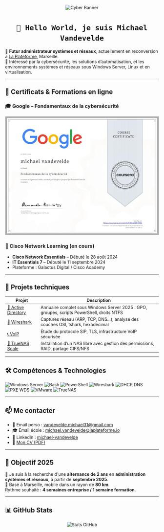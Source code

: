 
<p align="center">
  <img src="https://raw.githubusercontent.com/vandevelde-michael/vandevelde-michael/main/assets/banner_cyber.png" alt="Cyber Banner" width="900" height="400" />
</p>


<h1 align="center">
  <code>👋 Hello World, je suis Michael Vandevelde</code>
</h1>


🎯 **Futur administrateur systèmes et réseaux**, actuellement en reconversion à [La Plateforme](https://laplateforme.io), Marseille.  
🔐 Intéressé par la cybersécurité, les solutions d’automatisation, et les environnements systèmes et réseaux sous Windows Server, Linux et en virtualisation.

---

## 🧾 Certificats & Formations en ligne

### 🎓 Google – Fondamentaux de la cybersécurité

<p align="center">
  <a href="https://coursera.org/verify/7TX84W2W7XK">
    <img src="https://raw.githubusercontent.com/vandevelde-michael/vandevelde-michael/main/assets/certificat_google_cyber.png" alt="Certificat Google" />
  </a>
</p>

### 📡 Cisco Network Learning (en cours)
- **Cisco Network Essentials** – Débuté le 28 août 2024
- **IT Essentials 7** – Débuté le 11 septembre 2024
- Plateforme : Galactus Digital / Cisco Academy

---

## 💼 Projets techniques

| Projet | Description |
|--------|-------------|
| [🔐 Active Directory](https://github.com/vandevelde-michael/Active-Directory) | Annuaire complet sous Windows Server 2025 : GPO, groupes, scripts PowerShell, droits NTFS |
| [📡 Wireshark](https://github.com/vandevelde-michael/Wireshark) | Captures réseau (ARP, TCP, DNS...), analyse des couches OSI, tshark, hexadécimal |
| [📞 VoIP](https://github.com/vandevelde-michael/VoiP/blob/main/VoIP.pdf) | Étude du protocole SIP, TLS, infrastructure VoIP sécurisée |
| [💾 TrueNAS Scale](https://github.com/vandevelde-michael/TruesNAS-Scale) | Installation d’un NAS libre avec gestion des permissions, RAID, partage CIFS/NFS |

---

## 🛠️ Compétences & Technologies

<p>
  <img src="https://img.shields.io/badge/Windows_Server-2025-0078D6?style=flat&logo=windows" alt="Windows Server" />
  <img src="https://img.shields.io/badge/Bash-Scripting-informational?style=flat&logo=gnubash" alt="Bash" />
  <img src="https://img.shields.io/badge/PowerShell-Automation-blue?style=flat&logo=powershell" alt="PowerShell" />
  <img src="https://img.shields.io/badge/Wireshark-Network--Analyze-0099CC?style=flat&logo=wireshark" alt="Wireshark" />
  <img src="https://img.shields.io/badge/DHCP/DNS-Services-ffcc00?style=flat" alt="DHCP DNS" />
  <img src="https://img.shields.io/badge/PXE/WDS-Deploy-green?style=flat" alt="PXE WDS" />
  <img src="https://img.shields.io/badge/VMware-Virtualization-607078?style=flat&logo=vmware" alt="VMware" />
  <img src="https://img.shields.io/badge/TrueNAS-Storage-blue?style=flat&logo=truenas" alt="TrueNAS" />
</p>

---

## 📫 Me contacter

- 📧 Email perso : [vandevelde.michael31@gmail.com](mailto:vandevelde.michael31@gmail.com)  
- 🎓 Email école : [michael.vandevelde@laplateforme.io](mailto:michael.vandevelde@laplateforme.io)  
- 🔗 LinkedIn : [michael-vandevelde](https://www.linkedin.com/in/michael-vandevelde-81625033b/)
- 📄 [Mon CV (PDF)](https://drive.google.com/file/d/17z-cPC0p6lHJgFwarkQr7hAetFOF8dIT/view)

---

## 🚀 Objectif 2025

🎯 Je suis à la recherche d'une **alternance de 2 ans** en **administration systèmes et réseaux**, à partir de **septembre 2025**.  
📍 Basé à Marseille, mobile dans un rayon de **80 km**.  
Rythme souhaité : **4 semaines entreprise / 1 semaine formation**.

---

## 📊 GitHub Stats

<p align="center">
  <img src="https://github-readme-stats.vercel.app/api?username=vandevelde-michael&show_icons=true&theme=tokyonight" alt="Stats GitHub"/>
</p>
